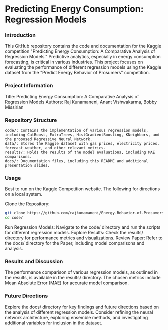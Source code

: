 # Predicting Energy Consumption: Regression Models
### Introduction
This GitHub repository contains the code and documentation for the Kaggle competition "Predicting Energy Consumption: A Comparative Analysis of Regression Models." Predictive analytics, especially in energy consumption forecasting, is critical in various industries. This project focuses on evaluating the performance of different regression models using the Kaggle dataset from the "Predict Energy Behavior of Prosumers" competition.

### Project Information
Title: Predicting Energy Consumption: A Comparative Analysis of Regression Models
Authors: Raj Kunamaneni, Anant Vishwakarma, Bobby Missirian

### Repository Structure
```
code/: Contains the implementation of various regression models, including CatBoost, ExtraTrees, HistGradientBoosting, KNeighbors, and the proposed Regressive Neural Network.
data/: Stores the Kaggle dataset with gas prices, electricity prices, forecast weather, and other relevant metrics.
results/: Holds the results of the model evaluations, including MAE comparisons.
docs/: Documentation files, including this README and additional presentation slides.
```
### Usage
Best to run on the Kaggle Competition website. The following for directions on a local system. 

Clone the Repository:

```bash
git clone https://github.com/rajkunamaneni/Energy-Behavior-of-Prosumers.git
cd code/
```

Run Regression Models: Navigate to the code/ directory and run the scripts for different regression models.
Explore Results: Check the results/ directory for performance metrics and visualizations.
Review Paper: Refer to the docs/ directory for the Paper, including model comparisons and analysis.
### Results and Discussion
The performance comparison of various regression models, as outlined in the results, is available in the results/ directory. The chosen metrics include Mean Absolute Error (MAE) for accurate model comparison.

### Future Directions
Explore the docs/ directory for key findings and future directions based on the analysis of different regression models. Consider refining the neural network architecture, exploring ensemble methods, and investigating additional variables for inclusion in the dataset.
